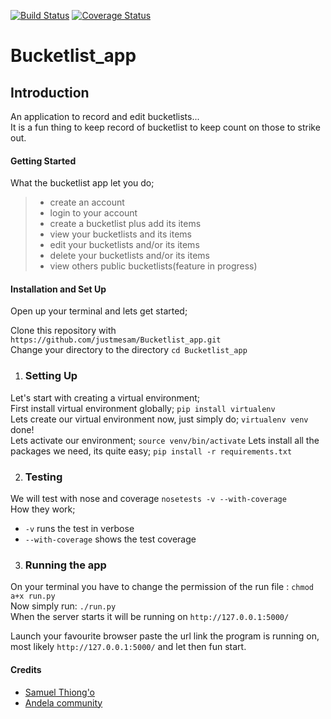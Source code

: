 [![Build Status](https://travis-ci.org/justmesam/Bucketlist_app.svg?branch=flask-develop)](https://travis-ci.org/justmesam/Bucketlist_app)
[![Coverage Status](https://coveralls.io/repos/github/justmesam/Bucketlist_app/badge.svg?branch=flask-develop)](https://coveralls.io/github/justmesam/Bucketlist_app?branch=flask-develop)

# Bucketlist_app
## Introduction
An application to record and edit bucketlists...   
It is a fun thing to keep record of bucketlist to keep count on those to strike out.

#### Getting Started
What the bucketlist app let you do;
>  * create an account
>  * login to your account
>  * create a bucketlist plus add its items
>  * view your bucketlists and its items
>  * edit your bucketlists and/or its items
>  * delete your bucketlists and/or its items
>  * view others public bucketlists(feature in progress)

#### Installation and Set Up

Open up your terminal and lets get started;

Clone this repository with  `https://github.com/justmesam/Bucketlist_app.git`  
Change your directory to the directory  `cd Bucketlist_app`

1. ### Setting Up
Let's start with creating a virtual environment;   
First install virtual environment globally; `pip install virtualenv`  
Lets create our virtual environment now, just simply do; `virtualenv venv` done!   
Lets activate our environment; `source venv/bin/activate`
Lets install all the packages we need, its quite easy; `pip install -r requirements.txt`  

2. ### Testing   
We will test with nose and coverage `nosetests -v --with-coverage`  
How they work;   
 + `-v` runs the test in verbose   
 + `--with-coverage` shows the test coverage

3. ###  Running the app   
On your terminal you have to change the permission of the run file :
`chmod a+x run.py`  
Now simply run: `./run.py`   
When the server starts it will be running on `http://127.0.0.1:5000/`   

Launch your favourite browser paste the url link the program is running on, most likely
`http://127.0.0.1:5000/` and let then fun start.

#### Credits
* [Samuel Thiong'o][1]
* [Andela community][2]


[1]: https://github.com/justmesam
[2]: https://andela.com/

